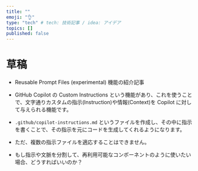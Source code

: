 ```yaml
---
title: ""
emoji: "👌"
type: "tech" # tech: 技術記事 / idea: アイデア
topics: []
published: false
---
```


# 草稿

- Reusable Prompt Files (experimental) 機能の紹介記事

- GitHub Copilot の Custom Instructions という機能があり、これを使うことで、文字通りカスタムの指示(Instruction)や情報(Context)を Copilot に対して与えられる機能です。
- `.github/copilot-instructions.md` というファイルを作成し、その中に指示を書くことで、その指示を元にコードを生成してくれるようになります。
- ただ、複数の指示ファイルを適応することはできません。
- もし指示や文脈を分割して、再利用可能なコンポーネントのように使いたい場合、どうすればいいのか？

